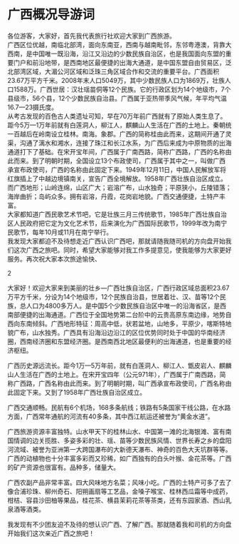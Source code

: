 # 广西概况导游词  
各位游客，大家好，首先我代表旅行社欢迎大家到广西旅游。  
广西区位优越，南临北部湾，面向东南亚，西南与越南毗邻，东邻粤港澳，背靠大西南，是中国唯一既沿海，沿江又沿边的少数民族自治区，也是我国面向东盟的重要门户和前沿地带，是西南地区最便捷的出海大通道，是中国东盟自由贸易区，泛北部湾区域，大湄公河区域和泛珠三角区域合作和交流的重要平台。广西面积23.67万平方千米。2008年末人口5049万，其中少数民族人口为1869万，壮族人口1588万。广西世居：汉壮瑶苗侗等12个民族。它的行政区划为14个地级市，7个县级市，56个县，12个少数民族自治县。广西属于亚热带季风气候，年平均气温16.7—23摄氏度。  
从考古发现的百色古人类遗址可知，早在70万年前广西就有了原始人类生息了。距今5万—1万年前就有白莲洞人，柳江人，麒麟山人生活在广西的土地上。秦朝统一百越后在岭南设立桂林。南海。象郡。广西的简称桂由此而来，这期间开通了灵渠，沟通了漓水和湘水，连接了珠江和长江水系，为广西后来成为中原物质的出海通道打下了基础。在宋开宝年间，广西属于广南西路，简称广西路，广西的名称由此而来。到了明朝时期，全国设立13个布政使司，广西属于其中之一，叫做广西承宣布政使司，广西的名称由此固定下来。1949年12月11日，中国人民解放军将红旗插上了中越边境镇南关，宣告广西全境解放。1958年广西壮族自治区成立。  
而广西地形；山岭连绵，山区广大；岩溶广布，山水独奇；平原狭小，丘陵错落；海岸曲折；岛屿众多。拥有岩溶，丹霞，花岗岩地貌。广西交通便捷，土特产丰富。  
大家都知道广西民歌艺术节吧，它是壮族三月三传统歌节，1985年广西壮族自治区人民政府把它定为文化艺术节，后来演化为广西国际民歌节，1999年改为南宁民歌节，每年10月或11月在南宁举行。  
我发现大家都迫不及待想走近广西认识广西吧，那就请随我随司机的方向盘开始我们这次广西之旅吧。同时，希望大家能够对我工作多提意见，使我能够为大家更好服务。再次祝大家本次旅途愉快、  

2  

大家好！欢迎大家来到美丽的壮乡—广西壮族自治区，广西行政区域总面积23.67万平方千米，分设为14个地级市，12个民族自治县，世居着壮、汉、苗等12个民族，总人口为4800多万人。是中国5个少数民族自治区中唯一的沿海省区，是西南部便捷的出海通道。广西位于全国地势第二台阶中的云贵高原东南边缘，地势自西向东南倾斜。广西地形特征：周高中低，状若盆地，山地多，平原少，喀斯特地貌广布，山水独秀。广西具有沿海沿边沿江的区位优势同时处于中国的华南经济圈，西南经济圈和东盟经济圈。是西南西北地区最便利的出海通道，也是重要的经济枢纽。  

广西历史源远流长。距今1万—5万年前，就有白莲洞人、柳江人、甑皮岩人、麒麟山人生活在广西的土地上。在宋开宝四年（公元971年），广西属于广南西路，简称广西路，广西名称由此而来。到了明朝时期，叫广西承宣布政使司，广西名称由此固定下来。又到了1958年广西壮族自治区成立。  

广西交通顺畅。民航有6个机场，168多条航线；铁路有5条国家干线公路，在水路方面，广西常年通航的河流有40多条，其中西江航运还被誉为“黄金水道”。  

广西旅游资源丰富独特。山水甲天下的桂林山水、中国第一滩的北海银滩、富有南国情调的边关揽胜、多姿多彩的壮、瑶、苗等少数民族风情、世界长寿之乡的盘阳河流域、被誉为亚洲第一大跨国瀑布的大新德天瀑布、神奇的百色大天坑群等等。广西的动植物也十分丰富多彩而又珍稀，如广西独有的白头叶猴、金花茶等。广西的矿产资源也很富有。品种多，储量大。  

广西农副产品非常丰富。四大风味地方名菜；风味小吃。广西的土特产可多了去了像合浦珍珠、柳州奇石、阳朔画扇等工艺品，金嗓子喉宝、桂林西瓜霜等中成药，柑桔、容县沙田柚等果品，桂花茶、横县茉莉花茶等茶类，还有东园家酒、西山乳泉酒等酒类。  

我发现有不少团友迫不及待的想认识广西、了解广西。那就随着我和司机的方向盘开始我们这次亲近广西之旅吧！  
